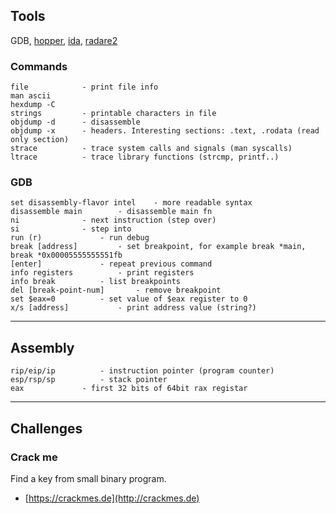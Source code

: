 ## Tools
GDB, [hopper](http://www.hopperapp.com/), [ida](https://www.hex-rays.com/products/ida/), [radare2](https://github.com/radare/radare2)

### Commands
```
file 			- print file info
man ascii
hexdump -C
strings 		- printable characters in file
objdump -d 	 	- disassemble
objdump -x 		- headers. Interesting sections: .text, .rodata (read only section)
strace 			- trace system calls and signals (man syscalls)
ltrace 			- trace library functions (strcmp, printf..)
```


### GDB

```
set disassembly-flavor intel	- more readable syntax
disassemble main		- disassemble main fn
ni 				- next instruction (step over)
si				- step into
run (r)				- run debug
break [address]			- set breakpoint, for example break *main, break *0x00005555555551fb
[enter]				- repeat previous command
info registers			- print registers
info break			- list breakpoints
del [break-point-num]		- remove breakpoint
set $eax=0			- set value of $eax register to 0
x/s [address]			- print address value (string?)
```

---
## Assembly

```
rip/eip/ip			- instruction pointer (program counter)
esp/rsp/sp			- stack pointer
eax				- first 32 bits of 64bit rax registar
```

---
## Challenges

### Crack me

Find a key from small binary program.

- [https://crackmes.de](http://crackmes.de)
